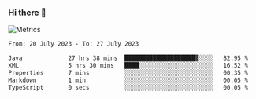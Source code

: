 ### Hi there 👋

![Metrics](https://github.com/radoapx/radoapx/blob/main/github-metrics.svg)

<!--START_SECTION:waka-->

```txt
From: 20 July 2023 - To: 27 July 2023

Java             27 hrs 38 mins  ████████████████████▓░░░░   82.95 %
XML              5 hrs 30 mins   ████░░░░░░░░░░░░░░░░░░░░░   16.52 %
Properties       7 mins          ░░░░░░░░░░░░░░░░░░░░░░░░░   00.35 %
Markdown         1 min           ░░░░░░░░░░░░░░░░░░░░░░░░░   00.05 %
TypeScript       0 secs          ░░░░░░░░░░░░░░░░░░░░░░░░░   00.05 %
```

<!--END_SECTION:waka-->

<!--
**radoapx/radoapx** is a ✨ _special_ ✨ repository because its `README.md` (this file) appears on your GitHub profile.

Here are some ideas to get you started:

- 🔭 I’m currently working on ...
- 🌱 I’m currently learning ...
- 👯 I’m looking to collaborate on ...
- 🤔 I’m looking for help with ...
- 💬 Ask me about ...
- 📫 How to reach me: ...
- 😄 Pronouns: ...
- ⚡ Fun fact: ...
-->
